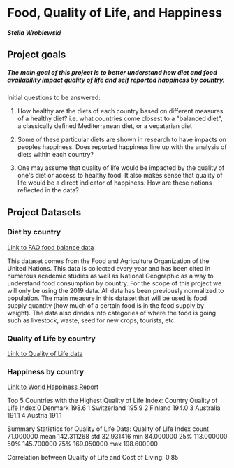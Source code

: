 # Food, Quality of Life, and Happiness
##### Stella Wroblewski

## Project goals
##### The main goal of this project is to better understand how diet and food availability impact quality of life and self reported happiness by country. 

Initial questions to be answered:

   1. How healthy are the diets of each country based on different measures of a healthy diet?
      i.e. what countries come closest to a "balanced diet", a classically defined Mediterranean diet, or a vegatarian diet 

   2. Some of these particular diets are shown in research to have impacts on peoples happiness. Does reported happiness line up with the analysis of diets within each country?

   3. One may assume that quality of life would be impacted by the quality of one's diet or access to healthy food. It also makes sense that quality of life would be a direct indicator of happiness. How are these notions reflected in the data?

## Project Datasets

### Diet by country

[Link to FAO food balance data](https://www.fao.org/faostat/en/#data/FBS)

This dataset comes from the Food and Agriculture Organization of the United Nations. This data is collected every year and has been cited in numerous academic studies as well as National Geographic as a way to understand food consumption by country. For the scope of this project we will only be using the 2019 data. All data has been previously normalized to population. The main measure in this dataset that will be used is food supply quantity (how much of a certain food is in the food supply by weight). The data also divides into categories of where the food is going such as livestock, waste, seed for new crops, tourists, etc. 


### Quality of Life by country
[Link to Quality of Life data](https://www.numbeo.com/quality-of-life/rankings_by_country.jsp?title=2019)


### Happiness by country
[Link to World Happiness Report](https://worldhappiness.report/ed/2019/#appendices-and-data)





Top 5 Countries with the Highest Quality of Life Index:
       Country  Quality of Life Index
0      Denmark                  198.6
1  Switzerland                  195.9
2      Finland                  194.0
3    Australia                  191.1
4      Austria                  191.1

Summary Statistics for Quality of Life Data:
       Quality of Life Index
count              71.000000
mean              142.311268
std                32.931416
min                84.000000
25%               113.000000
50%               145.700000
75%               169.050000
max               198.600000

Correlation between Quality of Life and Cost of Living: 0.85

